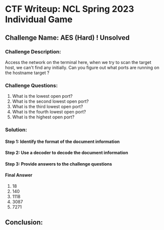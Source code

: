 # CTF Writeup: NCL Spring 2023 Individual Game

## Challenge Name: AES (Hard) ! Unsolved

### Challenge Description:

Access the network on the terminal here, when we try to scan the target host, we can't find any initially. Can you figure out what ports are running on the hostname target ?
### Challenge Questions:

1. What is the lowest open port?
2. What is the second lowest open port?
3. What is the third lowest open port?
4. What is the fourth lowest open port?
5. What is the highest open port?


### Solution:



#### Step 1: Identify the format of the document information



#### Step 2: Use a decoder to decode the document information



#### Step 3: Provide answers to the challenge questions

#### Final Answer

1. 18
2. 140
3. 1118
4. 3087
5. 7271


## Conclusion:
